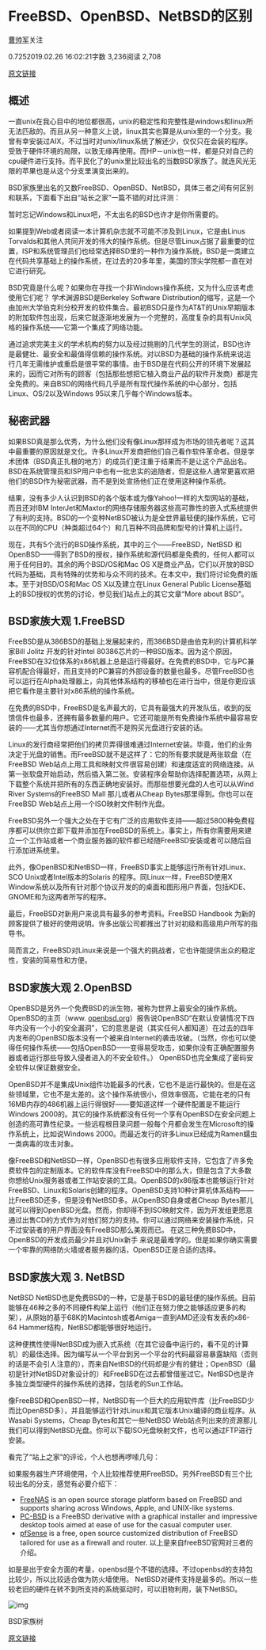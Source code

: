 # FreeBSD、OpenBSD、NetBSD的区别

[曹帅军](https://www.jianshu.com/u/f9dd544da438)关注

0.7252019.02.26 16:02:21字数 3,236阅读 2,708

[原文链接](http://www.361way.com/unix-bsd/1513.html)

## 概述

一直unix在我心目中的地位都很高，unix的稳定性和完整性是windows和linux所无法匹敌的。而且从另一种意义上说，linux其实也算是从unix里的一个分支。我曾有幸安装过AIX，不过当时对unix/linux系统了解还少，仅仅只在会装的程序。受致于硬件环境的局限，以致无缘再使用。而HP－unix也一样，都是只对自己的cpu硬件进行支持。而平民化了的unix里比较出名的当数BSD家族了。就连风光无限的苹果也是从这个分支里演变出来的。

BSD家族里出名的又数FreeBSD、OpenBSD、NetBSD，具体三者之间有何区别和联系，下面看下出自“站长之家”一篇不错的对比评测：

暂时忘记Windows和Linux吧，不太出名的BSD也许才是你所需要的。

如果提到Web或者阅读一本计算机杂志就不可能不涉及到Linux，它是由Linus Torvalds和其他人共同开发的伟大的操作系统。但是尽管Linux占据了最重要的位置，ISP和系统管理员们也经常选择BSD里的一种作为操作系统，BSD是一类建立在代码共享基础上的操作系统，在过去的20多年里，美国的顶尖学院都一直在对它进行研究。

BSD究竟是什么呢？如果你在寻找一个非Windows操作系统，又为什么应该考虑使用它们呢？ 学术渊源BSD是Berkeley Software Distribution的缩写，这是一个由加州大学伯克利分校开发的软件集合。最初BSD只是作为AT&T的Unix早期版本的附加软件包出现，后来它就逐渐地发展为一个完整的，高度复杂的具有Unix风格的操作系统——它第一个集成了网络功能。

通过追求完美主义的学术机构的努力以及经过挑剔的几代学生的测试，BSD也许是最健壮、最安全和最值得信赖的操作系统。对以BSD为基础的操作系统来说运行几年无需维护或重启是很平常的事情。由于BSD是在代码公开的环境下发展起来的，因而它对所有的顾客（包括那些想把它植入商业产品的软件开发商）都是完全免费的。来自BSD的网络代码几乎是所有现代操作系统的中心部分，包括Linux、OS/2以及Windows 95以来几乎每个Windows版本。

## 秘密武器

如果BSD真是那么优秀，为什么他们没有像Linux那样成为市场的领先者呢？这其中最重要的原因就是文化。许多Linux开发商把他们自己看作软件革命者。但是学术团体（BSD真正扎根的地方）的成员们更注重于结果而不是让这个产品出名。BSD在系统管理员和ISP用户中也有一批忠实的追随者，但是这些人通常更喜欢把他们的BSD作为秘密武器，而不是到处宣扬他们正在使用这种操作系统。

结果，没有多少人认识到BSD的各个版本或为像Yahoo!一样的大型网站的基础，而且还对IBM InterJet和Maxtor的网络存储服务器这些高可靠性的嵌入式系统提供了有利的支持。BSD的一个变种NetBSD被认为是全世界最轻便的操作系统，它可以在不同的CPU（种类超过64个）和几百种不同品牌和型号的计算机上运行。

现在，共有5个流行的BSD操作系统，其中的三个——FreeBSD，NetBSD 和OpenBSD——得到了BSD的授权，操作系统和源代码都是免费的，任何人都可以用于任何目的。其余的两个BSD/OS和Mac OS X是商业产品，它们以开放的BSD代码为基础，具有特殊的优势和与众不同的技术。在本文中，我们将讨论免费的版本。至于对BSD/OS和Mac OS X以及建立在Linux General Public License基础上的BSD授权的优势的讨论，参见我们站点上的其它文章“More about BSD”。

## BSD家族大观 1.FreeBSD

FreeBSD是从386BSD的基础上发展起来的，而386BSD是由伯克利的计算机科学家Bill Jolitz 开发的针对Intel 80386芯片的一种BSD版本。因为这个原因，FreeBSD在32位体系的x86机器上总是运行得最好。在免费的BSD中，它与PC兼容机配合得最好，而且支持的PC兼容的外部设备的数量也最多。尽管FreeBSD也可以运行在Alpha处理器上，向其他体系结构的移植也在进行当中，但是你更应该把它看作是主要针对x86系统的操作系统。

在免费的BSD中，FreeBSD是名声最大的，它具有最强大的开发队伍，收到的反馈信件也最多，还拥有最多数量的用户。它还可能是所有免费操作系统中最容易安装的——尤其当你想通过Internet而不是购买光盘进行安装的话。

Linux的发行商经常把他们的拷贝弄得很难通过Internet安装。毕竟，他们的业务决定于光盘的销售。而FreeBSD就不是这样了：它的所有要求就是两张软盘（在FreeBSD Web站点上用工具和映射文件很容易创建）和速度适宜的网络连接。从第一张软盘开始启动，然后插入第二张。安装程序会帮助你选择配置选项，从网上下载整个系统并把所有的东西正确地安装好。而那些想要光盘的人也可以从Wind River Systems的FreeBSD Mall 那儿或者从Cheap Bytes那里得到。你也可以在FreeBSD Web站点上用一个ISO映射文件制作光盘。

FreeBSD另外一个强大之处在于它有广泛的应用软件支持——超过5800种免费程序都可以供你立即下载并添加在FreeBSD的系统上。事实上，所有你需要用来建立一个工作站或者一个商业服务器的软件都已经随FreeBSD安装或者可以随后自行添加进系统里。

此外，像OpenBSD和NetBSD一样，FreeBSD事实上能够运行所有针对Linux、SCO Unix或者Intel版本的Solaris 的程序。同Linux一样，FreeBSD使用X Window系统以及所有针对那个协议开发的的桌面和图形用户界面，包括KDE、GNOME和为这两者所写的程序。

最后，FreeBSD对新用户来说具有最多的参考资料。FreeBSD Handbook 为新的顾客提供了极好的使用说明。许多出版公司都推出了针对初级和高级用户所写的指导书。

简而言之，FreeBSD对Linux来说是一个强大的挑战者，它也许能提供出众的稳定性，安装的简易性和方便。

## BSD家族大观 2.OpenBSD

OpenBSD是另外一个免费BSD的派生物，被称为世界上最安全的操作系统。OpenBSD的主页（www. [openbsd.org](http://openbsd.org/)）报告说OpenBSD“在默认安装情况下四年内没有一个小的安全漏洞”，它的意思是说（其实任何人都知道）在过去的四年内发布的OpenBSD版本没有一个被来自Internet的袭击攻破。（当然，你也可以使得任何操作系统——包括OpenBSD——变得易受攻击，如果你没有正确配置服务器或者运行那些导致入侵者进入的不安全软件。） OpenBSD也完全集成了密码安全软件以保证数据安全。

OpenBSD并不是集成Unix组件功能最多的代表，它也不是运行最快的。但是在这些领域里，它也不是太差的。这个操作系统很小，但效率很高，它能在老的只有16MB内存的486机器上运行得很好——要知道这样一个硬件配置是不能运行Windows 2000的。其它的操作系统都没有任何一个享有OpenBSD在安全问题上创造的高可靠性纪录。一些远程根目录问题一般每个月都会发生在Microsoft的操作系统上，比如说Windows 2000。而最近发行的许多Linux已经成为Ramen蠕虫一类病毒的攻击对象。

像FreeBSD和NetBSD一样，OpenBSD也有很多应用软件支持，它包含了许多免费软件包的定制版本。它的软件库没有FreeBSD中的那么大，但是包含了大多数你想给Unix服务器或者工作站安装的工具。OpenBSD的x86版本也能够运行针对FreeBSD、Linux和Solaris创建的程序。OpenBSD支持10种计算机体系结构——比FreeBSD还多，但是没有NetBSD多。从OpenBSD自身或者Cheap Bytes那儿就可以得到OpenBSD光盘。然而，你却得不到ISO映射文件，因为开发组更愿意通过出售CD的方式作为对他们努力的支持。你可以通过网络来安装操作系统，只不过安装者的用户界面没有FreeBSD那么美观而已。 在这三种免费BSD中，OpenBSD的开发成员最少并且对Unix新手
来说是最难学的。但是如果你确实需要一个牢靠的网络防火墙或者服务器的话，OpenBSD正是合适的选择。

## BSD家族大观 3. NetBSD

NetBSD
NetBSD也是免费BSD的一种，它是基于BSD的最轻便的操作系统。目前能够在46种之多的不同硬件构架上运行（他们正在努力使之能够适应更多的构架），从原始的基于68K的Macintosh或者Amiga一直到AMD还没有发表的x86-64 Hammer结构，NetBSD都能够很好地运行。

这种便携性使得NetBSD成为嵌入式系统（在其它设备中运行的，看不见的计算机）的最佳选择。因为编写从一个平台到另一个平台的代码最容易暴露缺陷（否则的话是不会引人注意的），而来自NetBSD的代码却是少有的健壮；OpenBSD（最初是针对NetBSD对象设计的）和FreeBSD在过去都曾借鉴过它。NetBSD也是许多独立类型硬件的操作系统的选择，包括老的Sun工作站。

像FreeBSD和OpenBSD一样，NetBSD有一个巨大的应用软件库（比FreeBSD少而比OpenBSD多），并且能够运行针对Linux和其它版本Unix编译的商业程序。从Wasabi Systems，Cheap Bytes和其它一些NetBSD Web站点列出来的资源那儿我们可以得到NetBSD光盘。你可以下载ISO光盘映射文件，也可以通过FTP进行安装。

看完了“站上之家”的评论，个人也想再啰嗦几句：

如果服务器生产环境使用，个人比较推荐使用FreeBSD。另外FreeBSD有三个比较出名的分支，感觉有必要介绍下：

- [FreeNAS](http://www.freenas.org/) is an open source storage platform based on FreeBSD and supports sharing across Windows, Apple, and UNIX-like systems.
- [PC-BSD](http://www.pcbsd.org/) is a FreeBSD derivative with a graphical installer and impressive desktop tools aimed at ease of use for the casual computer user.
- [pfSense](http://www.pfsense.org/) is a free, open source customized distribution of FreeBSD tailored for use as a firewall and router.
  以上是来自freeBSD官网对三者的介绍。

如是是出于安全方面的考量，openbsd是个不错的选择。不过openbsd的支持包比较少，所以比较适合做为防火墙使用。
NetBSD对硬件支持是最多的。所以一些较老旧的硬件在转不到所支持的系统驱动时，可以旧物利用，装下NetBSD。



![img](https://upload-images.jianshu.io/upload_images/8654368-024a058cea046a67.jpg?imageMogr2/auto-orient/strip|imageView2/2/w/1200/format/webp)

BSD家族树



[原文链接](http://www.361way.com/unix-bsd/1513.html)